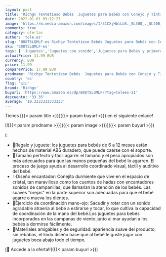 ```yaml
---
layout: post
title: 'Richgv Tentetieso Bebés  Juguetes para Bebés con Conejo y Tintineo Agradable Juguetes para Bebés de 6 a 12 Meses Juguetes Educativos para Bebés y Niñas  Rosa '
date: 2022-01-01 03:12:23
image: 'https://m.media-amazon.com/images/I/31CXjHblLbS._SL500_._SL400_.jpg'
comments: true
category: ofertas
author: 'tole.es'
slug: 'B08T5LQMLF-es Richgv Tentetieso Bebés Juguetes para Bebés con Conejo y...'
sku: 'B08T5LQMLF-es'
tags: [ 'Juguetes','Juguetes con sonido','Juguetes para Bebés y primera infancia','Juguetes y juegos','bebés','richgv', ]
actualPrice: 11.99 EUR
currency: EUR
price: 11.99
comparePrice: 17.99 EUR
prodname: 'Richgv Tentetieso Bebés  Juguetes para Bebés con Conejo y Tintineo Agradable Juguetes para Bebés de 6 a 12 Meses Juguetes Educativos para Bebés y Niñas  Rosa '
country: 'es'
flag: '🇪🇸'
brand: 'Richgv'
buyurl: 'https://www.amazon.es/dp/B08T5LQMLF/?tag=tolees-21'
descuento: '33.35'
average: '10.3233333333333'
---
```


Tienes [{{< param title >}}]({{< param buyurl >}}) en el siguiente enlace!

[![{{< param prodname >}}]({{< param image >}})]({{< param buyurl >}})

ℹ️:

- 🎁Regalo y juguete: los juguetes para bebés de 6 a 12 meses están hechos de material ABS duradero, que puede caerse con el soporte.
- 🍭Tamaño perfecto y fácil agarre: el tamaño y el peso apropiados son más adecuados para que las manos pequeñas del bebé lo agarren. El proceso de juego ayuda al desarrollo coordinado visual, táctil y auditivo del bebé.
- ✨Diseño encantador: Conejito durmiente que vive en el espacio de cristal, tan maravilloso como los cuentos de hadas con encantadores sonidos de campanillas, que llamarían la atención de los bebés. Las suaves "orejas" en la parte superior son adecuadas para que el bebé agarre o mueva los dientes.
- 🥳Ejercicio de coordinación mano-ojo: Sacudir y rotar con un sonido agradable atraería al bebé a estirarse y tocar, lo que cultiva la capacidad de coordinación de la mano del bebé.Los juguetes para bebés incorporados en las campanas de viento junto al mar ayudan a los bebés a dormirse fácilmente.
- 🌈Materiales amigables y de seguridad: apariencia suave del producto, sin rebabas, el lindo diseño hace que al bebé le guste jugar con juguetes boca abajo todo el tiempo.

[🛒 Accede a la oferta!!]({{< param buyurl >}})
